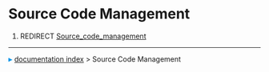 # Source Code Management
1.  REDIRECT [Source\_code\_management](Source_code_management.md)



---
![](images/Right_arrow.png) [documentation index](../README.md) > Source Code Management
